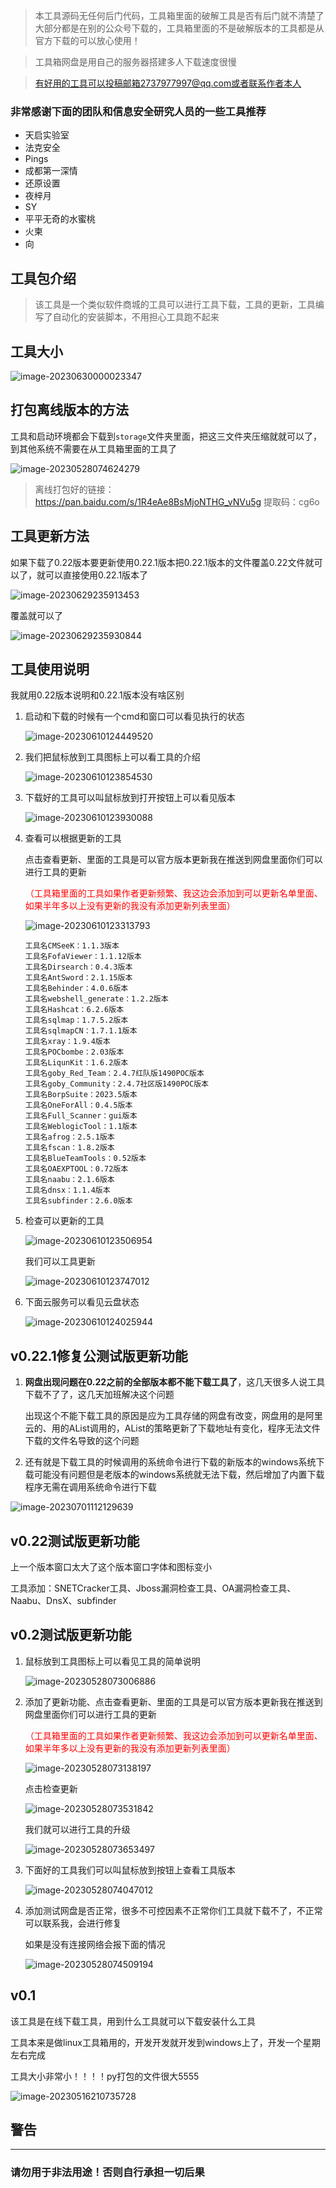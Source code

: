 > 本工具源码无任何后门代码，工具箱里面的破解工具是否有后门就不清楚了大部分都是在别的公众号下载的，工具箱里面的不是破解版本的工具都是从官方下载的可以放心使用！

> 工具箱网盘是用自己的服务器搭建多人下载速度很慢

> 有好用的工具可以投稿邮箱2737977997@qq.com或者联系作者本人

### 非常感谢下面的团队和信息安全研究人员的一些工具推荐
- 天启实验室
- 法克安全
- Pings
- 成都第一深情
- 还原设置
- 夜梓月
- SY
- 平平无奇的水蜜桃
- 火柬
- 向






## 工具包介绍

> 该工具是一个类似软件商城的工具可以进行工具下载，工具的更新，工具编写了自动化的安装脚本，不用担心工具跑不起来

## 工具大小

![image-20230630000023347](https://zssnp-1301606049.cos.ap-nanjing.myqcloud.com/img/image-20230630000023347.png)


## 打包离线版本的方法

工具和启动环境都会下载到`storage`文件夹里面，把这三文件夹压缩就就可以了，到其他系统不需要在从工具箱里面的工具了

![image-20230528074624279](https://zssnp-1301606049.cos.ap-nanjing.myqcloud.com/img/image-20230528074624279.png)

> 离线打包好的链接：https://pan.baidu.com/s/1R4eAe8BsMjoNTHG_vNVu5g 提取码：cg6o


## 工具更新方法

如果下载了0.22版本要更新使用0.22.1版本把0.22.1版本的文件覆盖0.22文件就可以了，就可以直接使用0.22.1版本了

![image-20230629235913453](https://zssnp-1301606049.cos.ap-nanjing.myqcloud.com/img/image-20230629235913453.png)

覆盖就可以了

![image-20230629235930844](https://zssnp-1301606049.cos.ap-nanjing.myqcloud.com/img/image-20230629235930844.png)

## 工具使用说明

我就用0.22版本说明和0.22.1版本没有啥区别

1. 启动和下载的时候有一个cmd和窗口可以看见执行的状态

   ![image-20230610124449520](https://zssnp-1301606049.cos.ap-nanjing.myqcloud.com/img/image-20230610124449520.png)

2. 我们把鼠标放到工具图标上可以看工具的介绍

   ![image-20230610123854530](https://zssnp-1301606049.cos.ap-nanjing.myqcloud.com/img/image-20230610123854530.png)

3. 下载好的工具可以叫鼠标放到打开按钮上可以看见版本

   ![image-20230610123930088](https://zssnp-1301606049.cos.ap-nanjing.myqcloud.com/img/image-20230610123930088.png)

4. 查看可以根据更新的工具

   点击查看更新、里面的工具是可以官方版本更新我在推送到网盘里面你们可以进行工具的更新

   <font color=FF0000> （工具箱里面的工具如果作者更新频繁、我这边会添加到可以更新名单里面、如果半年多以上没有更新的我没有添加更新列表里面） </font>

   ![image-20230610123313793](https://zssnp-1301606049.cos.ap-nanjing.myqcloud.com/img/image-20230610123313793.png)

    ```
   工具名CMSeeK：1.1.3版本
   工具名FofaViewer：1.1.12版本
   工具名Dirsearch：0.4.3版本
   工具名AntSword：2.1.15版本
   工具名Behinder：4.0.6版本
   工具名webshell_generate：1.2.2版本
   工具名Hashcat：6.2.6版本
   工具名sqlmap：1.7.5.2版本
   工具名sqlmapCN：1.7.1.1版本
   工具名xray：1.9.4版本
   工具名POCbombe：2.03版本
   工具名LiqunKit：1.6.2版本
   工具名goby_Red_Team：2.4.7红队版1490POC版本
   工具名goby_Community：2.4.7社区版1490POC版本
   工具名BorpSuite：2023.5版本
   工具名OneForAll：0.4.5版本
   工具名Full_Scanner：gui版本
   工具名WeblogicTool：1.1版本
   工具名afrog：2.5.1版本
   工具名fscan：1.8.2版本
   工具名BlueTeamTools：0.52版本
   工具名OAEXPTOOL：0.72版本
   工具名naabu：2.1.6版本
   工具名dnsx：1.1.4版本
   工具名subfinder：2.6.0版本
    ```

5. 检查可以更新的工具

   ![image-20230610123506954](https://zssnp-1301606049.cos.ap-nanjing.myqcloud.com/img/image-20230610123506954.png)

   我们可以工具更新

   ![image-20230610123747012](https://zssnp-1301606049.cos.ap-nanjing.myqcloud.com/img/image-20230610123747012.png)

6. 下面云服务可以看见云盘状态

   ![image-20230610124025944](https://zssnp-1301606049.cos.ap-nanjing.myqcloud.com/img/image-20230610124025944.png)

## v0.22.1修复公测试版更新功能

1. **网盘出现问题在0.22之前的全部版本都不能下载工具了**，这几天很多人说工具下载不了了，这几天加班解决这个问题

   出现这个不能下载工具的原因是应为工具存储的网盘有改变，网盘用的是阿里云的、用的AList调用的，AList的策略更新了下载地址有变化，程序无法文件下载的文件名导致的这个问题

2. 还有就是下载工具的时候调用的系统命令进行下载的新版本的windows系统下载可能没有问题但是老版本的windows系统就无法下载，然后增加了内置下载程序无需在调用系统命令进行下载

![image-20230701112129639](https://zssnp-1301606049.cos.ap-nanjing.myqcloud.com/img/image-20230701112129639.png)

## v0.22测试版更新功能

上一个版本窗口太大了这个版本窗口字体和图标变小

工具添加：SNETCracker工具、Jboss漏洞检查工具、OA漏洞检查工具、Naabu、DnsX、subfinder 

## v0.2测试版更新功能

1. 鼠标放到工具图标上可以看见工具的简单说明

   ![image-20230528073006886](https://zssnp-1301606049.cos.ap-nanjing.myqcloud.com/img/image-20230528073006886.png)

2. 添加了更新功能、点击查看更新、里面的工具是可以官方版本更新我在推送到网盘里面你们可以进行工具的更新

   <font color=FF0000> （工具箱里面的工具如果作者更新频繁、我这边会添加到可以更新名单里面、如果半年多以上没有更新的我没有添加更新列表里面） </font>

   ![image-20230528073138197](https://zssnp-1301606049.cos.ap-nanjing.myqcloud.com/img/image-20230528073138197.png)

   点击检查更新

   ![image-20230528073531842](https://zssnp-1301606049.cos.ap-nanjing.myqcloud.com/img/image-20230528073531842.png)

   我们就可以进行工具的升级

   ![image-20230528073653497](https://zssnp-1301606049.cos.ap-nanjing.myqcloud.com/img/image-20230528073653497.png)

3. 下面好的工具我们可以叫鼠标放到按钮上查看工具版本

   ![image-20230528074047012](https://zssnp-1301606049.cos.ap-nanjing.myqcloud.com/img/image-20230528074047012.png)

4. 添加测试网盘是否正常，很多不可控因素不正常你们工具就下载不了，不正常可以联系我，会进行修复

   如果是没有连接网络会报下面的情况

   ![image-20230528074509194](https://zssnp-1301606049.cos.ap-nanjing.myqcloud.com/img/image-20230528074509194.png)





## v0.1

该工具是在线下载工具，用到什么工具就可以下载安装什么工具

工具本来是做linux工具箱用的，开发开发就开发到windows上了，开发一个星期左右完成

工具大小非常小！！！！py打包的文件很大5555

![image-20230516210735728](https://zssnp-1301606049.cos.ap-nanjing.myqcloud.com/img/image-20230516210735728.png)


## 警告

***
### 请勿用于非法用途！否则自行承担一切后果
